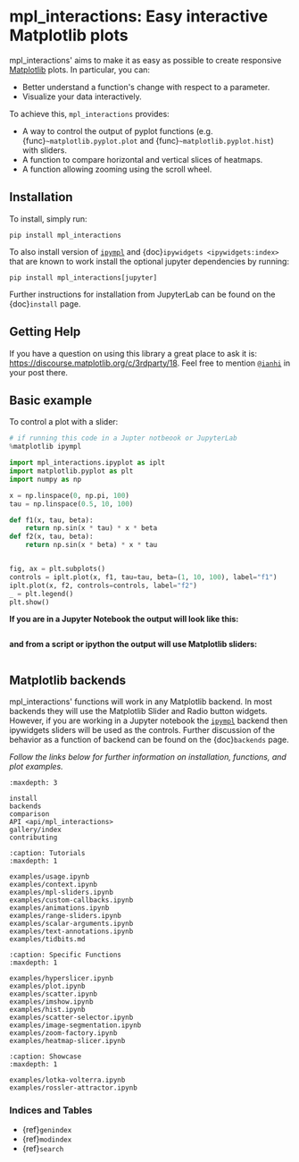 # mpl_interactions: Easy interactive Matplotlib plots

mpl_interactions' aims to make it as easy as possible to create responsive [Matplotlib](http://www.matplotlib.org) plots. In particular, you can:

- Better understand a function's change with respect to a parameter.
- Visualize your data interactively.

To achieve this, `mpl_interactions` provides:

- A way to control the output of pyplot functions (e.g. {func}`~matplotlib.pyplot.plot` and {func}`~matplotlib.pyplot.hist`) with sliders.
- A function to compare horizontal and vertical slices of heatmaps.
- A function allowing zooming using the scroll wheel.

## Installation

To install, simply run:

```
pip install mpl_interactions
```

To also install version of [`ipympl`](https://github.com/matplotlib/ipympl) and {doc}`ipywidgets <ipywidgets:index>` that are known to work install the optional jupyter dependencies by running:

```
pip install mpl_interactions[jupyter]
```

Further instructions for installation from JupyterLab can be found on the {doc}`install` page.

## Getting Help

If you have a question on using this library a great place to ask it is: <https://discourse.matplotlib.org/c/3rdparty/18>. Feel free to mention [`@ianhi`](https://github.com/ianhi) in your post there.

## Basic example

To control a plot with a slider:

```python
# if running this code in a Jupter notbeook or JupyterLab
%matplotlib ipympl
```

```python
import mpl_interactions.ipyplot as iplt
import matplotlib.pyplot as plt
import numpy as np

x = np.linspace(0, np.pi, 100)
tau = np.linspace(0.5, 10, 100)

def f1(x, tau, beta):
    return np.sin(x * tau) * x * beta
def f2(x, tau, beta):
    return np.sin(x * beta) * x * tau


fig, ax = plt.subplots()
controls = iplt.plot(x, f1, tau=tau, beta=(1, 10, 100), label="f1")
iplt.plot(x, f2, controls=controls, label="f2")
_ = plt.legend()
plt.show()
```

**If you are in a Jupyter Notebook the output will look like this:**

```{image} _static/images/front-page.gif

```

**and from a script or ipython the output will use Matplotlib sliders:**

```{image} _static/images/front-page-mpl-widgets.gif

```

## Matplotlib backends

mpl_interactions' functions will work in any Matplotlib backend. In most backends they will use the Matplotlib Slider and Radio button widgets. However, if you are working in a Jupyter notebook the [`ipympl`](https://github.com/matplotlib/ipympl) backend then ipywidgets sliders will be used as the controls. Further discussion of the behavior as a function of backend can be found on the {doc}`backends` page.

_Follow the links below for further information on installation, functions, and plot examples._

```{toctree}
:maxdepth: 3

install
backends
comparison
API <api/mpl_interactions>
gallery/index
contributing
```

```{toctree}
:caption: Tutorials
:maxdepth: 1

examples/usage.ipynb
examples/context.ipynb
examples/mpl-sliders.ipynb
examples/custom-callbacks.ipynb
examples/animations.ipynb
examples/range-sliders.ipynb
examples/scalar-arguments.ipynb
examples/text-annotations.ipynb
examples/tidbits.md
```

```{toctree}
:caption: Specific Functions
:maxdepth: 1

examples/hyperslicer.ipynb
examples/plot.ipynb
examples/scatter.ipynb
examples/imshow.ipynb
examples/hist.ipynb
examples/scatter-selector.ipynb
examples/image-segmentation.ipynb
examples/zoom-factory.ipynb
examples/heatmap-slicer.ipynb
```

```{toctree}
:caption: Showcase
:maxdepth: 1

examples/lotka-volterra.ipynb
examples/rossler-attractor.ipynb
```

### Indices and Tables

- {ref}`genindex`
- {ref}`modindex`
- {ref}`search`
